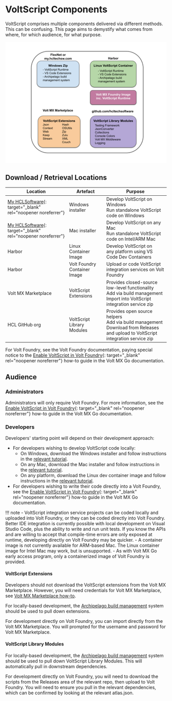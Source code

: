 # VoltScript Components

VoltScript comprises multiple components delivered via different methods. This can be confusing. This page aims to demystify what comes from where, for which audience, for what purpose.

![Artefacts](../assets/images/VoltScriptArtefacts.svg)

## Download / Retrieval Locations

| Location                   | Artefact      | Purpose        |
|----------------------------|---------------|----------|
| [My HCLSoftware](https://my.hcltechsw.com/){: target="_blank" rel="noopener noreferrer"} | Windows installer  | Develop VoltScript on Windows<br/>Run standalone VoltScript code on Windows |
| [My HCLSoftware](https://my.hcltechsw.com/){: target="_blank" rel="noopener noreferrer"} | Mac installer  | Develop VoltScript on any Mac<br/>Run standalone VoltScript code on Intel/ARM Mac |
| Harbor                     | Linux Container Image | Develop VoltScript on <br/>any platform using VS Code Dev Containers |
| Harbor                     | Volt Foundry Container Image | Upload or code VoltScript<br/>integration services on Volt Foundry |
| Volt MX Marketplace        | VoltScript Extensions | Provides closed-source low-level functionality<br/>Add via build management<br/>Import into VoltScript integration service zip |
| HCL GitHub org             | VoltScript Library Modules | Provides open source helpers<br/>Add via build management<br/>Download from Releases and upload to VoltScript integration service zip |

For Volt Foundry, see the Volt Foundry documentation, paying special notice to the [Enable VoltScript in Volt Foundry](https://opensource.hcltechsw.com/voltmxgo-documentation/howto/install/voltscript.html){: target="_blank" rel="noopener noreferrer"} how-to guide in the Volt MX Go documentation.

## Audience

### Administrators

Administrators will only require Volt Foundry. For more information, see the [Enable VoltScript in Volt Foundry](https://opensource.hcltechsw.com/voltmxgo-documentation/howto/install/voltscript.html){: target="_blank" rel="noopener noreferrer"} how-to guide in the Volt MX Go documentation.

### Developers

Developers' starting point will depend on their development approach:

- For developers wishing to develop VoltScript code locally:
    - On Windows, download the Windows installer and follow instructions in the [relevant tutorial](../tutorials/ide/windows.md).
    - On any Mac, download the Mac installer and follow instructions in the [relevant tutorial](../tutorials/ide/mac.md).
    - On any platform, download the Linux dev container image and follow instructions in the [relevant tutorial](../tutorials/ide/devcontainer.md).
- For developers wishing to write their code directly into a Volt Foundry, see the [Enable VoltScript in Volt Foundry](https://opensource.hcltechsw.com/voltmxgo-documentation/howto/install/voltscript.html){: target="_blank" rel="noopener noreferrer"} how-to guide in the Volt MX Go documentation.

!!! note
    - VoltScript integration service projects can be coded locally and uploaded into Volt Foundry, or they can be coded directly into Volt Foundry. Better IDE integration is currently possible with local development on Visual Studio Code, plus the ability to write and run unit tests. If you know the APIs and are willing to accept that compile-time errors are only exposed at runtime, developing directly on Volt Foundry may be quicker.
    - A container image is not currently available for ARM-based Mac. The Linux container image for Intel Mac may work, but is unsupported.
    - As with Volt MX Go early access program, only a containerized image of Volt Foundry is provided.

#### VoltScript Extensions

Developers should not download the VoltScript extensions from the Volt MX Marketplace. However, you will need credentials for Volt MX Marketplace, see [Volt MX Marketplace how-to](../howto/archipelago/settings.md#volt-mx-marketplace-credentials).

For locally-based development, the [Archipelago build management](../howto/archipelago/index.md) system should be used to pull down extensions.

For development directly on Volt Foundry, you can import directly from the Volt MX Marketplace. You will prompted for the username and password for Volt MX Marketplace.

#### VoltScript Library Modules

For locally-based development, the [Archipelago build management](../howto/archipelago/index.md) system should be used to pull down VoltScript Library Modules. This will automatically pull in downstream dependencies.

For development directly on Volt Foundry, you will need to download the scripts from the Releases area of the relevant repo, then upload to Volt Foundry. You will need to ensure you pull in the relevant dependencies, which can be confirmed by looking at the relevant atlas.json.
